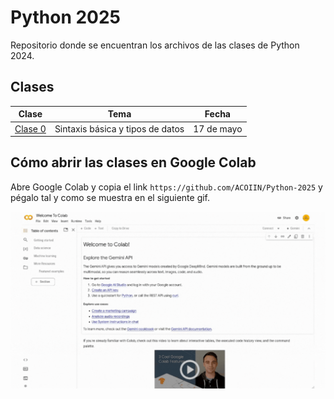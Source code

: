 # Python 2025

Repositorio donde se encuentran los archivos de las clases de Python 2024.

## Clases

| Clase | Tema | Fecha |
| --- | --- | --- |
| [Clase 0](./Clase%200/Sintaxis%20basica%20y%20tipos%20de%20datos.ipynb) | Sintaxis básica y tipos de datos | 17 de mayo |

## Cómo abrir las clases en Google Colab

Abre Google Colab y copia el link `https://github.com/ACOIIN/Python-2025` y pégalo tal y como se muestra en el siguiente gif.

![Google Colab](./add-google-colab.gif)
